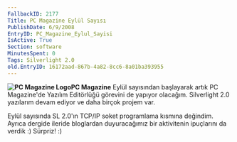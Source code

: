 ```yaml
---
FallbackID: 2177
Title: PC Magazine Eylül Sayısı
PublishDate: 6/9/2008
EntryID: PC_Magazine_Eylul_Sayisi
IsActive: True
Section: software
MinutesSpent: 0
Tags: Silverlight 2.0
old.EntryID: 16172aad-867b-4a82-8cc6-8a01ba393955
---
```

**![PC Magazine
Logo](media/PC_Magazine_Eylul_Sayisi/pcmag_logo.gif)PC
Magazine** Eylül sayısından başlayarak artık PC Magazine'de Yazılım
Editörlüğü görevini de yapıyor olacağım. Silverlight 2.0 yazılarım devam
ediyor ve daha birçok projem var.

Eylül sayısında SL 2.0'ın TCP/IP soket programlama kısmına değindim.
Ayrıca dergide ileride bloglardan duyuracağımız bir aktivitenin
ipuçlarını da verdik :) Sürpriz! :)



